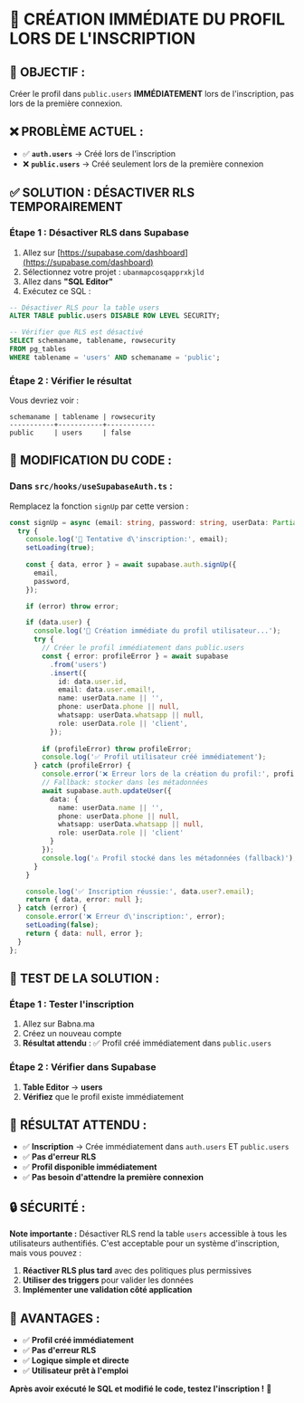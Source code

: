 # 🚀 CRÉATION IMMÉDIATE DU PROFIL LORS DE L'INSCRIPTION

## 🎯 **OBJECTIF :**
Créer le profil dans `public.users` **IMMÉDIATEMENT** lors de l'inscription, pas lors de la première connexion.

## ❌ **PROBLÈME ACTUEL :**
- ✅ **`auth.users`** → Créé lors de l'inscription
- ❌ **`public.users`** → Créé seulement lors de la première connexion

## ✅ **SOLUTION : DÉSACTIVER RLS TEMPORAIREMENT**

### **Étape 1 : Désactiver RLS dans Supabase**
1. Allez sur [https://supabase.com/dashboard](https://supabase.com/dashboard)
2. Sélectionnez votre projet : `ubanmapcosqapprxkjld`
3. Allez dans **"SQL Editor"**
4. Exécutez ce SQL :

```sql
-- Désactiver RLS pour la table users
ALTER TABLE public.users DISABLE ROW LEVEL SECURITY;

-- Vérifier que RLS est désactivé
SELECT schemaname, tablename, rowsecurity 
FROM pg_tables 
WHERE tablename = 'users' AND schemaname = 'public';
```

### **Étape 2 : Vérifier le résultat**
Vous devriez voir :
```
schemaname | tablename | rowsecurity
-----------+-----------+------------
public     | users     | false
```

## 🔄 **MODIFICATION DU CODE :**

### **Dans `src/hooks/useSupabaseAuth.ts` :**

Remplacez la fonction `signUp` par cette version :

```typescript
const signUp = async (email: string, password: string, userData: Partial<UserProfile>) => {
  try {
    console.log('🔄 Tentative d\'inscription:', email);
    setLoading(true);
    
    const { data, error } = await supabase.auth.signUp({
      email,
      password,
    });

    if (error) throw error;

    if (data.user) {
      console.log('🔄 Création immédiate du profil utilisateur...');
      try {
        // Créer le profil immédiatement dans public.users
        const { error: profileError } = await supabase
          .from('users')
          .insert({
            id: data.user.id,
            email: data.user.email!,
            name: userData.name || '',
            phone: userData.phone || null,
            whatsapp: userData.whatsapp || null,
            role: userData.role || 'client',
          });
        
        if (profileError) throw profileError;
        console.log('✅ Profil utilisateur créé immédiatement');
      } catch (profileError) {
        console.error('❌ Erreur lors de la création du profil:', profileError);
        // Fallback: stocker dans les métadonnées
        await supabase.auth.updateUser({
          data: {
            name: userData.name || '',
            phone: userData.phone || null,
            whatsapp: userData.whatsapp || null,
            role: userData.role || 'client'
          }
        });
        console.log('⚠️ Profil stocké dans les métadonnées (fallback)');
      }
    }

    console.log('✅ Inscription réussie:', data.user?.email);
    return { data, error: null };
  } catch (error) {
    console.error('❌ Erreur d\'inscription:', error);
    setLoading(false);
    return { data: null, error };
  }
};
```

## 🧪 **TEST DE LA SOLUTION :**

### **Étape 1 : Tester l'inscription**
1. Allez sur Babna.ma
2. Créez un nouveau compte
3. **Résultat attendu** : ✅ Profil créé immédiatement dans `public.users`

### **Étape 2 : Vérifier dans Supabase**
1. **Table Editor** → **users**
2. **Vérifiez** que le profil existe immédiatement

## 🎯 **RÉSULTAT ATTENDU :**

- ✅ **Inscription** → Crée immédiatement dans `auth.users` ET `public.users`
- ✅ **Pas d'erreur RLS**
- ✅ **Profil disponible immédiatement**
- ✅ **Pas besoin d'attendre la première connexion**

## 🔒 **SÉCURITÉ :**

**Note importante :** Désactiver RLS rend la table `users` accessible à tous les utilisateurs authentifiés. C'est acceptable pour un système d'inscription, mais vous pouvez :

1. **Réactiver RLS plus tard** avec des politiques plus permissives
2. **Utiliser des triggers** pour valider les données
3. **Implémenter une validation côté application**

## 🚀 **AVANTAGES :**

- ✅ **Profil créé immédiatement**
- ✅ **Pas d'erreur RLS**
- ✅ **Logique simple et directe**
- ✅ **Utilisateur prêt à l'emploi**

**Après avoir exécuté le SQL et modifié le code, testez l'inscription !** 🎉

